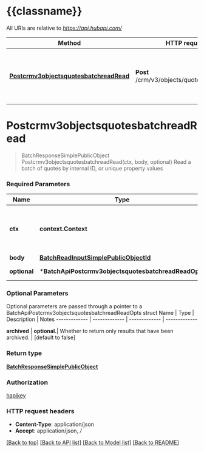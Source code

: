 # {{classname}}

All URIs are relative to *https://api.hubapi.com/*

Method | HTTP request | Description
------------- | ------------- | -------------
[**Postcrmv3objectsquotesbatchreadRead**](BatchApi.md#Postcrmv3objectsquotesbatchreadRead) | **Post** /crm/v3/objects/quotes/batch/read | Read a batch of quotes by internal ID, or unique property values

# **Postcrmv3objectsquotesbatchreadRead**
> BatchResponseSimplePublicObject Postcrmv3objectsquotesbatchreadRead(ctx, body, optional)
Read a batch of quotes by internal ID, or unique property values

### Required Parameters

Name | Type | Description  | Notes
------------- | ------------- | ------------- | -------------
 **ctx** | **context.Context** | context for authentication, logging, cancellation, deadlines, tracing, etc.
  **body** | [**BatchReadInputSimplePublicObjectId**](BatchReadInputSimplePublicObjectId.md)|  | 
 **optional** | ***BatchApiPostcrmv3objectsquotesbatchreadReadOpts** | optional parameters | nil if no parameters

### Optional Parameters
Optional parameters are passed through a pointer to a BatchApiPostcrmv3objectsquotesbatchreadReadOpts struct
Name | Type | Description  | Notes
------------- | ------------- | ------------- | -------------

 **archived** | **optional.**| Whether to return only results that have been archived. | [default to false]

### Return type

[**BatchResponseSimplePublicObject**](BatchResponseSimplePublicObject.md)

### Authorization

[hapikey](../README.md#hapikey)

### HTTP request headers

 - **Content-Type**: application/json
 - **Accept**: application/json, */*

[[Back to top]](#) [[Back to API list]](../README.md#documentation-for-api-endpoints) [[Back to Model list]](../README.md#documentation-for-models) [[Back to README]](../README.md)

